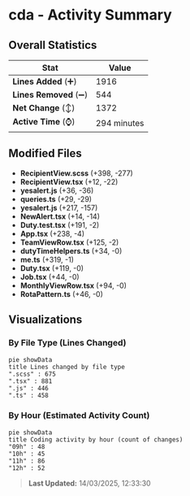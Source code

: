 # cda - Activity Summary 

## Overall Statistics

| Stat                   | Value                                                             |
| ---------------------- | ----------------------------------------------------------------- |
| **Lines Added** (➕)   | 1916                                          |
| **Lines Removed** (➖) | 544                                        |
| **Net Change** (↕)    | 1372                |
| **Active Time** (⌚)   | 294 minutes |


## Modified Files
- **RecipientView.scss** (+398, -277)
- **RecipientView.tsx** (+12, -22)
- **yesalert.js** (+36, -36)
- **queries.ts** (+29, -29)
- **yesalert.js** (+217, -157)
- **NewAlert.tsx** (+14, -14)
- **Duty.test.tsx** (+191, -2)
- **App.tsx** (+238, -4)
- **TeamViewRow.tsx** (+125, -2)
- **dutyTimeHelpers.ts** (+34, -0)
- **me.ts** (+319, -1)
- **Duty.tsx** (+119, -0)
- **Job.tsx** (+44, -0)
- **MonthlyViewRow.tsx** (+94, -0)
- **RotaPattern.ts** (+46, -0)

## Visualizations

### By File Type (Lines Changed)

```mermaid
pie showData
title Lines changed by file type
".scss" : 675
".tsx" : 881
".js" : 446
".ts" : 458
```

### By Hour (Estimated Activity Count)

```mermaid
pie showData
title Coding activity by hour (count of changes)
"09h" : 48
"10h" : 45
"11h" : 86
"12h" : 52
```


> **Last Updated:** 14/03/2025, 12:33:30